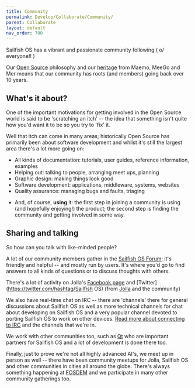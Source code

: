 ```yaml
---
title: Community
permalink: Develop/Collaborate/Community/
parent: Collaborate
layout: default
nav_order: 700
---
```


Sailfish OS has a vibrant and passionate community following ( o/
everyone\!\! )

Our [Open Source](/Develop/Open_Source) philosophy and our
[heritage](heritage "brokenlink") from Maemo, MeeGo and Mer means that our
community has roots (and members) going back over 10 years.

## What's it about?

One of the important motivations for getting involved in the Open Source
world is said to be 'scratching an itch' -- the idea that something
isn't quite how you'd want it to be so you try to 'fix' it.

Well that itch can come in many areas; historically Open Source has
primarily been about software development and whilst it's still the
largest area there's a lot more going on:

  - All kinds of documentation: tutorials, user guides, reference
    information, examples
  - Helping out: talking to people, arranging meet ups, planning
  - Graphic design: making things look good
  - Software development: applications, middleware, systems, websites
  - Quality assurance: managing bugs and faults, triaging

<!-- end list -->

  - And, of course, **using** it: the first step in joining a community
    is using (and hopefully enjoying\!) the product; the second step is
    finding the community and getting involved in some way.

## Sharing and talking

So how can you talk with like-minded people?

A lot of our community members gather in the [Sailfish OS
Forum](https://forum.sailfishos.org); it's friendly and helpful -- and
mostly run by users. It's where you'd go to find answers to all kinds of
questions or to discuss thoughts with others.

There's a lot of activity on Jolla's [Facebook
page](https://www.facebook.com/jollaofficial) and
[Twitter](https://twitter.com/hashtag/Sailfish OS) (from
[Jolla](https://twitter.com/JollaHQ/) and the community)

We also have real-time chat on IRC -- there are 'channels' there for
general discussions about Sailfish OS as well as more technical channels
for chat about developing on Sailfish OS and a very popular channel
devoted to porting Sailfish OS to work on other devices. [Read more
about connecting to IRC](https://sailfishos.org/community/) and the
channels that we're in.

We work with other communities too, such as
[Qt](https://wiki.qt.io/Online_Communities) who are important partners
for Sailfish OS and a lot of development is done there too.

Finally, just to prove we're not all highly advanced AI's, we meet up in
person as well -- there have been community meetups for Jolla, Sailfish
OS and other communities in cities all around the globe. There's always
something happening at [FOSDEM](https://fosdem.org) and we participate
in many other community gatherings too.
